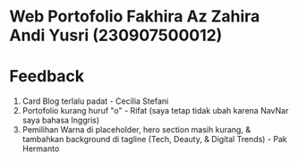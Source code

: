 # Web Portofolio Fakhira Az Zahira Andi Yusri (230907500012)

# Feedback 
1. Card Blog terlalu padat - Cecilia Stefani
2. Portofolio kurang huruf "o" - Rifat (saya tetap tidak ubah karena NavNar saya bahasa Inggris)
3. Pemilihan Warna di placeholder, hero section masih kurang, & tambahkan background di tagline (Tech, Deauty, & Digital Trends) - Pak Hermanto
